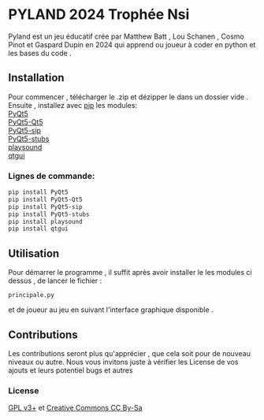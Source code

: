# PYLAND 2024 Trophée Nsi

Pyland est un jeu éducatif crée par Matthew Batt , Lou Schanen , Cosmo Pinot et Gaspard Dupin en 2024 qui apprend ou joueur à coder en python et les bases du code .

## Installation
Pour commencer , télécharger le .zip et dézipper le dans un dossier vide . Ensuite , installez avec [pip](https://pip.pypa.io/en/stable/) les modules: \
[PyQt5](https://pypi.org/project/PyQt5/)\
[PyQt5-Qt5](https://pypi.org/project/PyQt5-Qt5/)\
[PyQt5-sip](https://pypi.org/project/PyQt5-sip/)\
[PyQt5-stubs](https://pypi.org/project/PyQt5-stubs/)\
[playsound](https://pypi.org/project/playsound/)\
[qtgui](https://pypi.org/project/qtgui/)

### Lignes de commande:

```bash
pip install PyQt5
pip install PyQt5-Qt5
pip install PyQt5-sip
pip install PyQt5-stubs
pip install playsound
pip install qtgui

```

## Utilisation

Pour démarrer le programme , il suffit après avoir installer le les modules ci dessus , de lancer le fichier :

```
principale.py
```
et de joueur au jeu en suivant l'interface graphique disponible .

## Contributions

Les contributions seront plus qu'apprécier , que cela soit pour de nouveau niveaux ou autre. Nous vous invitons juste à vérifier les License de vos ajouts et leurs potentiel bugs et autres

### License

[GPL v3+](https://choosealicense.com/licenses/mit/) et [Creative Commons CC By-Sa](https://choosealicense.com/licenses/mit/)